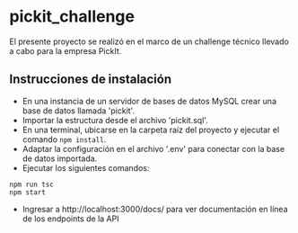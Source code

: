 # pickit_challenge
El presente proyecto se realizó en el marco de un challenge técnico llevado a cabo para la empresa PickIt.

## Instrucciones de instalación
- En una instancia de un servidor de bases de datos MySQL crear una base de datos llamada 'pickit'.
- Importar la estructura desde el archivo 'pickit.sql'.
- En una terminal, ubicarse en la carpeta raíz del proyecto y ejecutar el comando ```npm install```.
- Adaptar la configuración en el archivo '.env' para conectar con la base de datos importada.
- Ejecutar los siguientes comandos:
```
npm run tsc
npm start
```

- Ingresar a http://localhost:3000/docs/ para ver documentación en línea de los endpoints de la API
